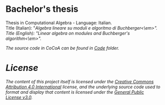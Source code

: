 # Bachelor's thesis
Thesis in Computational Algebra - Language: Italian. <br>
Title (Italian): "<em>Algebra lineare su moduli e algoritmo di Buchberger<\em>". <br>
Title (English): "<em>Linear algebra on modules and Buchberger's algorithm<\em>".

The source code in CoCoA can be found in [Code](https://github.com/letizia-dachille/bachelor-thesis/blob/main/Code/) folder.

# License
The content of this project itself is licensed under the [Creative Commons Attribution 4.0 International](https://creativecommons.org/licenses/by/4.0/) license, and the underlying source code used to format and display that content is licensed under the [General Public License v3.0](https://github.com/letizia-dachille/bachelor-thesis/blob/main/LICENSE).
